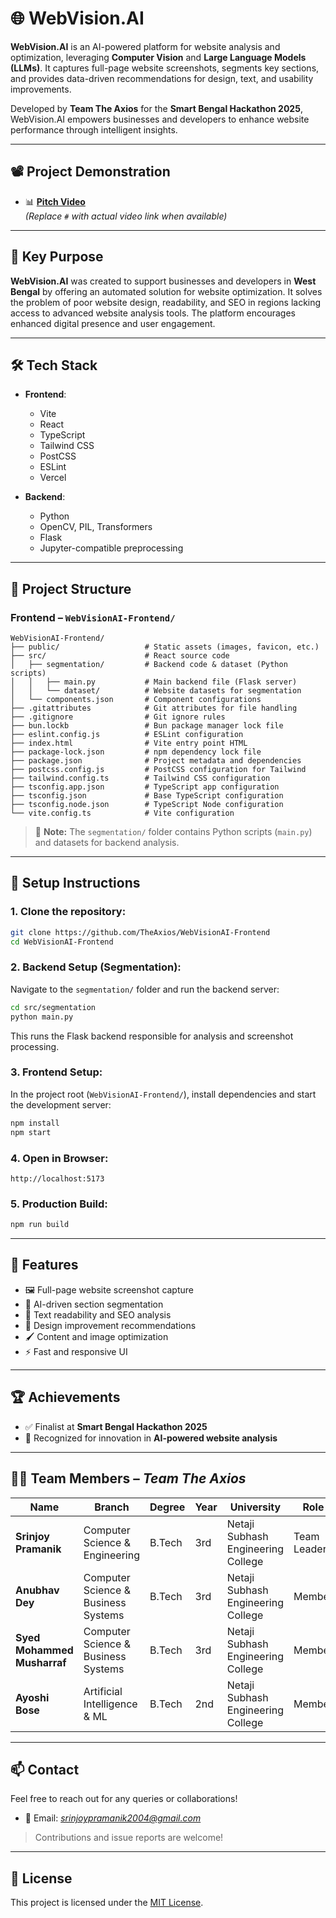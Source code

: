 # 🌐 WebVision.AI

**WebVision.AI** is an AI-powered platform for website analysis and optimization, leveraging **Computer Vision** and **Large Language Models (LLMs)**. It captures full-page website screenshots, segments key sections, and provides data-driven recommendations for design, text, and usability improvements.

Developed by **Team The Axios** for the **Smart Bengal Hackathon 2025**, WebVision.AI empowers businesses and developers to enhance website performance through intelligent insights.

---


## 📽️ Project Demonstration

- 📊 **[Pitch Video](https://youtu.be/SJIDJEk_YNI?si=pLcMjdCL5tSI7y80)**  
*(Replace `#` with actual video link when available)*

---

## 🎯 Key Purpose

**WebVision.AI** was created to support businesses and developers in **West Bengal** by offering an automated solution for website optimization. It solves the problem of poor website design, readability, and SEO in regions lacking access to advanced website analysis tools. The platform encourages enhanced digital presence and user engagement.

---

## 🛠 Tech Stack

- **Frontend**:  
  - Vite  
  - React  
  - TypeScript  
  - Tailwind CSS  
  - PostCSS  
  - ESLint  
  - Vercel  

- **Backend**:  
  - Python  
  - OpenCV, PIL, Transformers  
  - Flask  
  - Jupyter-compatible preprocessing

---

## 📂 Project Structure

### Frontend – `WebVisionAI-Frontend/`

```
WebVisionAI-Frontend/
├── public/                   # Static assets (images, favicon, etc.)
├── src/                      # React source code
│   ├── segmentation/         # Backend code & dataset (Python scripts)
│   │   ├── main.py           # Main backend file (Flask server)
│   │   └── dataset/          # Website datasets for segmentation
│   └── components.json       # Component configurations
├── .gitattributes            # Git attributes for file handling
├── .gitignore                # Git ignore rules
├── bun.lockb                 # Bun package manager lock file
├── eslint.config.js          # ESLint configuration
├── index.html                # Vite entry point HTML
├── package-lock.json         # npm dependency lock file
├── package.json              # Project metadata and dependencies
├── postcss.config.js         # PostCSS configuration for Tailwind
├── tailwind.config.ts        # Tailwind CSS configuration
├── tsconfig.app.json         # TypeScript app configuration
├── tsconfig.json             # Base TypeScript configuration
├── tsconfig.node.json        # TypeScript Node configuration
└── vite.config.ts            # Vite configuration
```

> 🔁 **Note:** The `segmentation/` folder contains Python scripts (`main.py`) and datasets for backend analysis.

---

## 🔧 Setup Instructions

### 1. Clone the repository:

```bash
git clone https://github.com/TheAxios/WebVisionAI-Frontend
cd WebVisionAI-Frontend
```

### 2. Backend Setup (Segmentation):

Navigate to the `segmentation/` folder and run the backend server:

```bash
cd src/segmentation
python main.py
```

This runs the Flask backend responsible for analysis and screenshot processing.

### 3. Frontend Setup:

In the project root (`WebVisionAI-Frontend/`), install dependencies and start the development server:

```bash
npm install
npm start
```

### 4. Open in Browser:

```
http://localhost:5173
```

### 5. Production Build:

```bash
npm run build
```

---

## 📡 Features

- 🖼️ Full-page website screenshot capture  
- 🧩 AI-driven section segmentation  
- 📝 Text readability and SEO analysis  
- 🎨 Design improvement recommendations  
- 🖌️ Content and image optimization  
- ⚡ Fast and responsive UI  

---

## 🏆 Achievements

- ✅ Finalist at **Smart Bengal Hackathon 2025**  
- 🧠 Recognized for innovation in **AI-powered website analysis**

---

## 👨‍💻 Team Members – *Team The Axios*

| Name                         | Branch                              | Degree | Year | University                         | Role        |
|------------------------------|--------------------------------------|--------|------|-------------------------------------|-------------|
| **Srinjoy Pramanik**         | Computer Science & Engineering       | B.Tech | 3rd  | Netaji Subhash Engineering College | Team Leader |
| **Anubhav Dey**              | Computer Science & Business Systems  | B.Tech | 3rd  | Netaji Subhash Engineering College | Member      |
| **Syed Mohammed Musharraf**  | Computer Science & Business Systems  | B.Tech | 3rd  | Netaji Subhash Engineering College | Member      |
| **Ayoshi Bose**              | Artificial Intelligence & ML         | B.Tech | 2nd  | Netaji Subhash Engineering College | Member      |

---



## 📫 Contact

Feel free to reach out for any queries or collaborations!

- 📧 Email: *srinjoypramanik2004@gmail.com*

> Contributions and issue reports are welcome!

---

## 📄 License

This project is licensed under the [MIT License](LICENSE).
